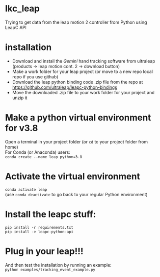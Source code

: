 # lkc_leap
Trying to get data from the leap motion 2 controller from Python using LeapC API

# installation

- Download and install the *Gemini* hand tracking software from ultraleap (products -> leap motion cont. 2 -> download button)  
- Make a work folder for your leap project (or move to a new repo local repo if you use github)    
- Download the leap python binding code .zip file from the repo at https://github.com/ultraleap/leapc-python-bindings  
- Move the downloaded .zip file to your work folder for your project and unzip it   

# Make a python virtual environment for v3.8
Open a terminal in your project folder (or `cd` to your project folder from home)  
For Conda (or Anaconda) users:  
`conda create --name leap python=3.8`  

# Activate the virtual environment 
`conda activate leap`  
(use `conda deactivate` to go back to your regular Python environment)

# Install the leapc stuff: 
`pip install -r requirements.txt`    
`pip install -e leapc-python-api`    

# Plug in your leap!!!
And then test the installation by running an example:  
`python examples/tracking_event_example.py`  
